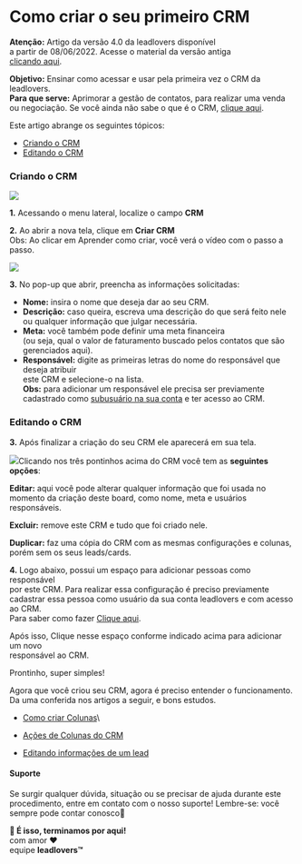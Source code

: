 # Como criar o seu primeiro CRM

**Atenção:** Artigo da versão 4.0 da leadlovers disponível\
a partir de 08/06/2022. Acesse o material da versão antiga\
[clicando aqui](broken-reference).

**Objetivo:** Ensinar como acessar e usar pela primeira vez o CRM da leadlovers.\
**Para que serve:** Aprimorar a gestão de contatos, para realizar uma venda ou negociação. Se você ainda não sabe o que é o CRM, [clique aqui](https://suporte.love/o-que-e-o-pipeline/).

Este artigo abrange os seguintes tópicos:

* [Criando o CRM](broken-reference)
* [Editando o CRM](broken-reference)

### **Criando o CRM** <a href="#criando-crm" id="criando-crm"></a>

![](https://suporte.love/wp-content/uploads/2020/08/image2.png)

**1.** Acessando o menu lateral, localize o campo **CRM**&#x20;

**2.** Ao abrir a nova tela, clique em **Criar CRM**\
Obs: Ao clicar em Aprender como criar, você verá o vídeo com o passo a passo.&#x20;

![](https://suporte.love/wp-content/uploads/2020/08/image3.png)

**3.** No pop-up que abrir, preencha as informações solicitadas:

* **Nome:** insira o nome que deseja dar ao seu CRM.
* **Descrição:** caso queira, escreva uma descrição do que será feito nele\
  ou qualquer informação que julgar necessária.
* **Meta:** você também pode definir uma meta financeira\
  (ou seja, qual o valor de faturamento buscado pelos contatos que são gerenciados aqui).
* **Responsável:** digite as primeiras letras do nome do responsável que deseja atribuir\
  este CRM e selecione-o na lista.\
  **Obs:** para adicionar um responsável ele precisa ser previamente\
  cadastrado como [subusuário na sua conta](https://suporte.love/como-funciona-o-multiusuarios/) e ter acesso ao CRM.

### **Editando o CRM** <a href="#editando-crm" id="editando-crm"></a>

**3.** Após finalizar a criação do seu CRM ele aparecerá em sua tela.

![](https://suporte.love/wp-content/uploads/2020/08/image1.png)Clicando nos três pontinhos acima do CRM você tem as **seguintes opções**:

**Editar:** aqui você pode alterar qualquer informação que foi usada no momento da criação deste board, como nome, meta e usuários responsáveis.

**Excluir:** remove este CRM e tudo que foi criado nele.

**Duplicar:** faz uma cópia do CRM com as mesmas configurações e colunas, porém sem os seus leads/cards.

**4.** Logo abaixo, possui um espaço para adicionar pessoas como responsável\
por este CRM.  Para realizar essa configuração é preciso previamente\
cadastrar essa pessoa como usuário da sua conta leadlovers e com acesso ao CRM.\
Para saber como fazer [Clique aqui](https://suporte.love/como-funciona-o-multiusuarios/).

Após isso, Clique nesse espaço conforme indicado acima  para adicionar um novo\
responsável ao CRM.

Prontinho, super simples!

Agora que você criou seu CRM, agora é preciso entender o funcionamento.\
Da uma conferida nos artigos a seguir, e bons estudos.

* [Como criar Colunas](https://suporte.love/coluna-pipeline/)\

* [Ações de Colunas do CRM](https://suporte.love/acoes-da-coluna-no-pipeline/)
* [Editando informações de um lead](https://suporte.love/editar-cartao-pipeline/)

#### **Suporte**

Se surgir qualquer dúvida, situação ou se precisar de ajuda durante este procedimento, entre em contato com o nosso suporte! Lembre-se: você sempre pode contar conosco🥰

**🏁 É isso, terminamos por aqui!**\
com amor ❤\
equipe **leadlovers™**
